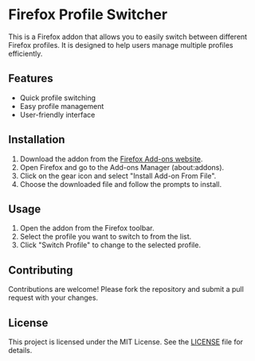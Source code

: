# Firefox Profile Switcher

This is a Firefox addon that allows you to easily switch between different Firefox profiles. It is designed to help users manage multiple profiles efficiently.

## Features

- Quick profile switching
- Easy profile management
- User-friendly interface

## Installation

1. Download the addon from the [Firefox Add-ons website](https://addons.mozilla.org/).
2. Open Firefox and go to the Add-ons Manager (about:addons).
3. Click on the gear icon and select "Install Add-on From File".
4. Choose the downloaded file and follow the prompts to install.

## Usage

1. Open the addon from the Firefox toolbar.
2. Select the profile you want to switch to from the list.
3. Click "Switch Profile" to change to the selected profile.

## Contributing

Contributions are welcome! Please fork the repository and submit a pull request with your changes.

## License

This project is licensed under the MIT License. See the [LICENSE](LICENSE) file for details.